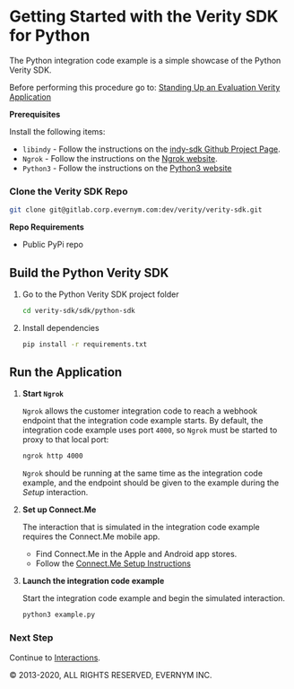 # Getting Started with the Verity SDK for Python

The Python integration code example is a simple showcase of the Python Verity SDK.

Before performing this procedure go to: [Standing Up an Evaluation Verity Application](../VerityInstance.md)

**Prerequisites**

Install the following items:
* `libindy` - Follow the instructions on the [indy-sdk Github Project Page](https://github.com/hyperledger/indy-sdk#installing-the-sdk).
* `Ngrok` - Follow the instructions on the [Ngrok website](https://ngrok.com/download).
* `Python3` - Follow the instructions on the [Python3 website](https://www.python.org/downloads/)

### Clone the Verity SDK Repo

```sh
git clone git@gitlab.corp.evernym.com:dev/verity/verity-sdk.git
```

**Repo Requirements**
<!--What do they need to do about this? Get access? Download it?-->
* Public PyPi repo

## Build the Python Verity SDK
1. Go to the Python Verity SDK project folder
  
   ```sh
   cd verity-sdk/sdk/python-sdk
   ```

2. Install dependencies

   ```sh
   pip install -r requirements.txt
   ```
   
## Run the Application

1. **Start `Ngrok`**

   `Ngrok` allows the customer integration code to reach a webhook endpoint that the integration code example starts. By default, the integration code example uses port `4000`, so `Ngrok` must be started to proxy to that local port:
   
   ```sh
   ngrok http 4000
   ```
   
   `Ngrok` should be running at the same time as the integration code example, and the endpoint should be given to the example during the *Setup* interaction.
   
1. **Set up Connect.Me**

   The interaction that is simulated in the integration code example requires the Connect.Me mobile app. 

   * Find Connect.Me in the Apple and Android app stores. 
   * Follow the [Connect.Me Setup Instructions](../ConnectMe.md)

   
1. **Launch the integration code example**
   
   Start the integration code example and begin the simulated interaction.
   
   ```sh
   python3 example.py
   ```

### Next Step

Continue to [Interactions](../Interactions.md).


© 2013-2020, ALL RIGHTS RESERVED, EVERNYM INC.